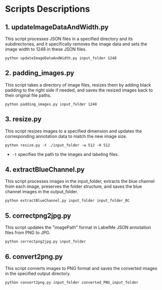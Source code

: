 # Scripts Descriptions

## 1. updateImageDataAndWidth.py

This script processes JSON files in a specified directory and its subdirectories, and it specifically removes the image data and sets the image width to 1248 in these JSON files.

```
python updateImageDataAndWidth.py input_folder 1248
```

## 2. padding_images.py

This script takes a directory of image files, resizes them by adding black padding to the right side if needed, and saves the resized images back to their original file paths.

```
python padding_images.py input_folder 1248
```

## 3. resize.py

This script resizes images to a specified dimension and updates the corresponding annotation data to match the new image size.

```
python resize.py -t ./input_folder -w 512 -H 512
```

- `-t` specifies the path to the images and labeling files.

## 4. extractBlueChannel.py

This script processes images in the input_folder, extracts the blue channel from each image, preserves the folder structure, and saves the blue channel images in the output_folder.

```
python extractBlueChannel.py input_folder input_folder_BC
```

## 5. correctpng2jpg.py

This script updates the "imagePath" format in LabelMe JSON annotation files from PNG to JPG.

```
python correctpng2jpg.py input_folder
```

## 6. convert2png.py

This script converts images to PNG format and saves the converted images in the specified output directory.

```
python convert2png.py input_folder converted_PNG_input_folder
```